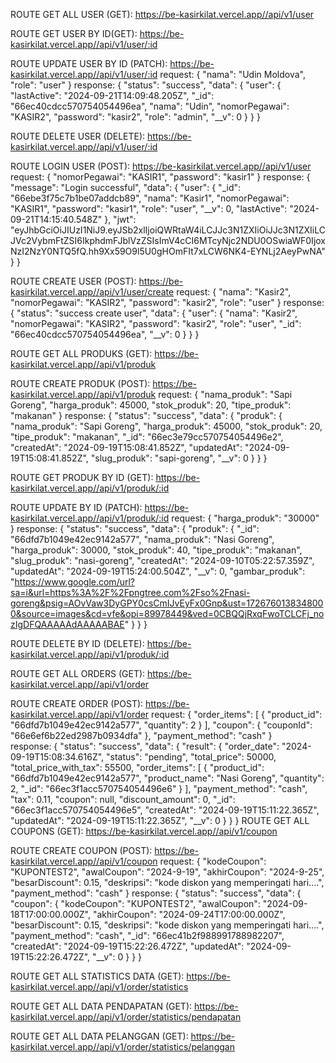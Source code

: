 ROUTE GET ALL USER (GET):
https://be-kasirkilat.vercel.app//api/v1/user

ROUTE GET USER BY ID(GET):
https://be-kasirkilat.vercel.app//api/v1/user/:id

ROUTE UPDATE USER BY ID (PATCH):
https://be-kasirkilat.vercel.app//api/v1/user/:id
request:
{
    "nama": "Udin Moldova",
    "role": "user"
}
response:
{
    "status": "success",
    "data": {
        "user": {
            "lastActive": "2024-09-21T14:09:48.205Z",
            "_id": "66ec40cdcc570754054496ea",
            "nama": "Udin",
            "nomorPegawai": "KASIR2",
            "password": "kasir2",
            "role": "admin",
            "__v": 0
        }
    }
}

ROUTE DELETE USER (DELETE):
https://be-kasirkilat.vercel.app//api/v1/user/:id

ROUTE LOGIN USER (POST):
https://be-kasirkilat.vercel.app//api/v1/user
request:
{
    "nomorPegawai": "KASIR1",
    "password": "kasir1"
}
response:
{
    "message": "Login successful",
    "data": {
        "user": {
            "_id": "66ebe3f75c7b1be07addcb89",
            "nama": "Kasir1",
            "nomorPegawai": "KASIR1",
            "password": "kasir1",
            "role": "user",
            "__v": 0,
            "lastActive": "2024-09-21T14:15:40.548Z"
        },
        "jwt": "eyJhbGciOiJIUzI1NiJ9.eyJSb2xlIjoiQWRtaW4iLCJJc3N1ZXIiOiJJc3N1ZXIiLCJVc2VybmFtZSI6IkphdmFJblVzZSIsImV4cCI6MTcyNjc2NDU0OSwiaWF0IjoxNzI2NzY0NTQ5fQ.hh9Xx59O9l5U0gHOmFIt7xLCW6NK4-EYNLj2AeyPwNA"
    }
}

ROUTE CREATE USER (POST):
https://be-kasirkilat.vercel.app//api/v1/user/create
request:
{
    "nama": "Kasir2",
    "nomorPegawai": "KASIR2",
    "password": "kasir2",
    "role": "user"
}
response:
{
    "status": "success create user",
    "data": {
        "user": {
            "nama": "Kasir2",
            "nomorPegawai": "KASIR2",
            "password": "kasir2",
            "role": "user",
            "_id": "66ec40cdcc570754054496ea",
            "__v": 0
        }
    }
}

ROUTE GET ALL PRODUKS (GET):
https://be-kasirkilat.vercel.app//api/v1/produk

ROUTE CREATE PRODUK (POST):
https://be-kasirkilat.vercel.app//api/v1/produk
request:
{
    "nama_produk": "Sapi Goreng",
    "harga_produk": 45000,
    "stok_produk": 20,
    "tipe_produk": "makanan"
}
response:
{
    "status": "success",
    "data": {
        "produk": {
        "nama_produk": "Sapi Goreng",
        "harga_produk": 45000,
        "stok_produk": 20,
        "tipe_produk": "makanan",
        "\_id": "66ec3e79cc570754054496e2",
        "createdAt": "2024-09-19T15:08:41.852Z",
        "updatedAt": "2024-09-19T15:08:41.852Z",
        "slug_produk": "sapi-goreng",
        "\_\_v": 0
        }
    }
}

ROUTE GET PRODUK BY ID (GET):
https://be-kasirkilat.vercel.app//api/v1/produk/:id

ROUTE UPDATE BY ID (PATCH):
https://be-kasirkilat.vercel.app//api/v1/produk/:id
request:
{
    "harga_produk": "30000"
}
response:
{
    "status": "success",
    "data": {
        "produk": {
            "_id": "66dfd7b1049e42ec9142a577",
            "nama_produk": "Nasi Goreng",
            "harga_produk": 30000,
            "stok_produk": 40,
            "tipe_produk": "makanan",
            "slug_produk": "nasi-goreng",
            "createdAt": "2024-09-10T05:22:57.359Z",
            "updatedAt": "2024-09-19T15:24:00.504Z",
            "__v": 0,
            "gambar_produk": "https://www.google.com/url?sa=i&url=https%3A%2F%2Fpngtree.com%2Fso%2Fnasi-goreng&psig=AOvVaw3DyGPY0csCmIJvEyFx0Gnp&ust=1726760138348000&source=images&cd=vfe&opi=89978449&ved=0CBQQjRxqFwoTCLCFj_nozIgDFQAAAAAdAAAAABAE"
        }
    }
}

ROUTE DELETE BY ID (DELETE):
https://be-kasirkilat.vercel.app//api/v1/produk/:id

ROUTE GET ALL ORDERS (GET):
https://be-kasirkilat.vercel.app//api/v1/order

ROUTE CREATE ORDER (POST):
https://be-kasirkilat.vercel.app//api/v1/order
request:
{
    "order_items": [
        {
        "product_id": "66dfd7b1049e42ec9142a577",
        "quantity": 2
        }
    ],
    "coupon": {
        "couponId": "66e6ef6b22ed2987b0934dfa"
    },
    "payment_method": "cash"
}  
response:
{
    "status": "success",
    "data": {
        "result": {
            "order_date": "2024-09-19T15:08:34.616Z",
            "status": "pending",
            "total_price": 50000,
            "total_price_with_tax": 55500,
            "order_items": [
                {
                    "product_id": "66dfd7b1049e42ec9142a577",
                    "product_name": "Nasi Goreng",
                    "quantity": 2,
                    "_id": "66ec3f1acc570754054496e6"
                }
            ],
            "payment_method": "cash",
            "tax": 0.11,
            "coupon": null,
            "discount_amount": 0,
            "_id": "66ec3f1acc570754054496e5",
            "createdAt": "2024-09-19T15:11:22.365Z",
            "updatedAt": "2024-09-19T15:11:22.365Z",
            "__v": 0
        }
    }
}
ROUTE GET ALL COUPONS (GET):
https://be-kasirkilat.vercel.app//api/v1/coupon

ROUTE CREATE COUPON (POST):
https://be-kasirkilat.vercel.app//api/v1/coupon
request: 
{
    "kodeCoupon": "KUPONTEST2",
    "awalCoupon": "2024-9-19",
    "akhirCoupon": "2024-9-25",
    "besarDiscount": 0.15,
    "deskripsi": "kode diskon yang memperingati hari....",
    "payment_method": "cash"
}
response:
{
    "status": "success",
    "data": {
        "coupon": {
            "kodeCoupon": "KUPONTEST2",
            "awalCoupon": "2024-09-18T17:00:00.000Z",
            "akhirCoupon": "2024-09-24T17:00:00.000Z",
            "besarDiscount": 0.15,
            "deskripsi": "kode diskon yang memperingati hari....",
            "payment_method": "cash",
            "_id": "66ec41b2f988991788982207",
            "createdAt": "2024-09-19T15:22:26.472Z",
            "updatedAt": "2024-09-19T15:22:26.472Z",
            "__v": 0
        }
    }
}

ROUTE GET ALL STATISTICS DATA (GET):
https://be-kasirkilat.vercel.app//api/v1/order/statistics

ROUTE GET ALL DATA PENDAPATAN (GET):
https://be-kasirkilat.vercel.app//api/v1/order/statistics/pendapatan

ROUTE GET ALL DATA PELANGGAN (GET):
https://be-kasirkilat.vercel.app//api/v1/order/statistics/pelanggan